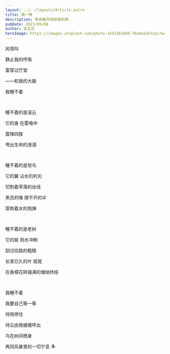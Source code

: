 ```yaml
---
layout: ../../layouts/Article.astro
title: 等一等
description: 等待暴风雨结束的夜
pubDate: 2023/05/06
author: 张又左
heroImage: https://images.unsplash.com/photo-1542361040-f6a5ee3e7a2c?w=1740&fit=crop
---
```


风怪叫

静止我的呼吸

雷穿过厅堂

——和我的大脑

我睡不着

<br/>

睡不着的是滚云

它的身 在雷电中

震悚四肢

甩出生命的液滴

<br/>

睡不着的是惊鸟

它的翼 沾水的利刃

切割着零落的丝线

黑亮的喙 撑不开的伞

穿刺着水的炮弹

<br/>

睡不着的是老树

它的肤 雨水冲刷

刮过纹路的粗糙

长青已久的叶 摇晃

在香樟花碎铺满的塘坳终结

<br/>

我睡不着

我要自己等一等

待雨停住

待云由我缓缓呼出

鸟在树间栖身

再同风暴里的一切宁息 🏝️
